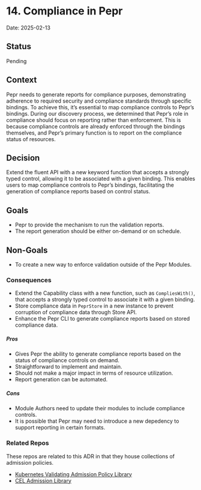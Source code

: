 # 14. Compliance in Pepr 

Date: 2025-02-13


## Status

Pending


## Context

Pepr needs to generate reports for compliance purposes, demonstrating adherence to required security and compliance standards through specific bindings. To achieve this, it’s essential to map compliance controls to Pepr’s bindings. During our discovery process, we determined that Pepr’s role in compliance should focus on reporting rather than enforcement. This is because compliance controls are already enforced through the bindings themselves, and Pepr’s primary function is to report on the compliance status of resources.

## Decision

Extend the fluent API with a new keyword function that accepts a strongly typed control, allowing it to be associated with a given binding. This enables users to map compliance controls to Pepr’s bindings, facilitating the generation of compliance reports based on control status.

## Goals

- Pepr to provide the mechanism to run the validation reports.
- The report generation should be either on-demand or on schedule.

## Non-Goals

- To create a new way to enforce validation outside of the Pepr Modules.

### Consequences ###

- Extend the Capability class with a new function, such as `CompliesWith()`, that accepts a strongly typed control to associate it with a given binding.
- Store compliance data in `PeprStore` in a new instance to prevent corruption of compliance data through Store API.
- Enhance the Pepr CLI to generate compliance reports based on stored compliance data.

##### Pros

- Gives Pepr the ability to generate compliance reports based on the status of compliance controls on demand.
- Straightforward to implement and maintain.
- Should not make a major impact in terms of resource utilization.
- Report generation can be automated.

##### Cons

- Module Authors need to update their modules to include compliance controls.
- It is possible that Pepr may need to introduce a new depedency to support reporting in certain formats.

### Related Repos ###

These repos are related to this ADR in that they house collections of admission policies.

- [Kubernetes Validating Admission Policy Library](https://github.com/vap-library/vap-library)
- [CEL Admission Library](https://github.com/kubescape/cel-admission-library)

